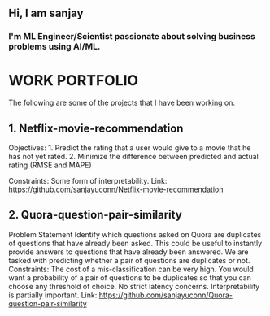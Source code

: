 ## Hi, I am sanjay
### I'm ML Engineer/Scientist passionate about solving business problems using AI/ML. 

# WORK PORTFOLIO
The following are some of the projects that I have been working on.

## 1. Netflix-movie-recommendation
Objectives: 1. Predict the rating that a user would give to a movie that he has not yet rated. 
2. Minimize the difference between predicted and actual rating (RMSE and MAPE)

Constraints: Some form of interpretability.
Link: https://github.com/sanjayuconn/Netflix-movie-recommendation

## 2. Quora-question-pair-similarity
Problem Statement
    Identify which questions asked on Quora are duplicates of questions that have already been asked.
    This could be useful to instantly provide answers to questions that have already been answered.
    We are tasked with predicting whether a pair of questions are duplicates or not.
Constraints:
    The cost of a mis-classification can be very high.
    You would want a probability of a pair of questions to be duplicates so that you can choose any threshold of choice.
    No strict latency concerns.
    Interpretability is partially important.
Link: https://github.com/sanjayuconn/Quora-question-pair-similarity



